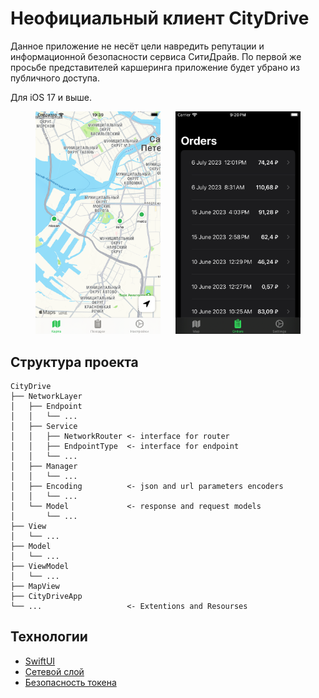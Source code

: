 # Неофициальный клиент CityDrive

Данное приложение не несёт цели навредить репутации и информационной безопасности сервиса СитиДрайв. По первой же просьбе представителей каршеринга приложение будет убрано из публичного доступа.

Для iOS 17 и выше.

<div style="display: flex; flex-direction: row; flex-wrap: wrap; justify-content: center; column-gap: 24px; row-gap: 20px;">
  <span><img src="img/1.png" style="width:200px;"></span>
  <span><img src="img/2.png" style="width:200px;"></span>
</div>

## Структура проекта

```
CityDrive
├── NetworkLayer
│   ├── Endpoint
│   │   └── ...
│   ├── Service
│   │   ├── NetworkRouter <- interface for router
│   │   ├── EndpointType  <- interface for endpoint
│   │   └── ...
│   ├── Manager
│   │   └── ...
│   ├── Encoding          <- json and url parameters encoders
│   │   └── ...
│   └── Model             <- response and request models
│       └── ...
├── View
│   └── ...
├── Model
│   └── ...
├── ViewModel
│   └── ...
├── MapView
├── CityDriveApp
└── ...                   <- Extentions and Resourses
```

## Технологии

- [SwiftUI](https://developer.apple.com/xcode/swiftui/)
- [Сетевой слой](https://habr.com/ru/articles/443514/)
- [Безопасность токена](https://github.com/jrendel/SwiftKeychainWrapper)
